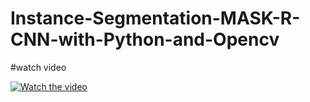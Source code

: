 # Instance-Segmentation-MASK-R-CNN-with-Python-and-Opencv

#watch video

[![Watch the video](https://github.com/noorkhokhar99/Instance-Segmentation-MASK-R-CNN-with-Python-and-Opencv/blob/main/Screenshot%202023-04-09%20at%206.04.53%20AM.png)](https://www.youtube.com/watch?v=wnzeFyq40xs&t=269s)
